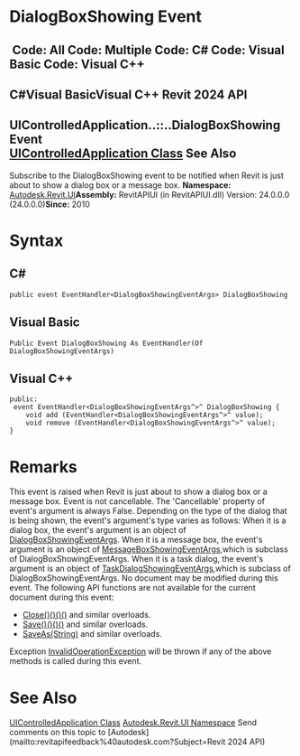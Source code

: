 # DialogBoxShowing Event

﻿
 Code: All Code: Multiple Code: C# Code: Visual Basic Code: Visual C++   
---  
C#Visual BasicVisual C++
Revit 2024 API  
---  
UIControlledApplication..::..DialogBoxShowing Event  
[UIControlledApplication Class](4638c568-a118-1d57-ceed-a57595202644.md "UIControlledApplication Class") See Also  
---  
Subscribe to the DialogBoxShowing event to be notified when Revit is just about to show a dialog box or a message box. 
**Namespace:** [Autodesk.Revit.UI](e86fd90a-8957-02a6-da7f-ced248966e3e.md "Autodesk.Revit.UI Namespace")**Assembly:** RevitAPIUI (in RevitAPIUI.dll) Version: 24.0.0.0 (24.0.0.0)**Since:** 2010 
# Syntax
C#  
---  
```text
public event EventHandler<DialogBoxShowingEventArgs> DialogBoxShowing
```
  
Visual Basic  
---  
```text
Public Event DialogBoxShowing As EventHandler(Of DialogBoxShowingEventArgs)
```
  
Visual C++  
---  
```text
public:
 event EventHandler<DialogBoxShowingEventArgs^>^ DialogBoxShowing {
	void add (EventHandler<DialogBoxShowingEventArgs^>^ value);
	void remove (EventHandler<DialogBoxShowingEventArgs^>^ value);
}
```
  
# Remarks
This event is raised when Revit is just about to show a dialog box or a message box.
Event is not cancellable. The 'Cancellable' property of event's argument is always False.
Depending on the type of the dialog that is being shown, the event's argument's type varies as follows: When it is a dialog box, the event's argument is an object of [DialogBoxShowingEventArgs](8b6b969f-45d2-5b90-ca6d-593348ddf8d4.md "DialogBoxShowingEventArgs Class"). When it is a message box, the event's argument is an object of [MessageBoxShowingEventArgs](aa1b432c-e9b9-b528-aa3b-60514aaea2a3.md "MessageBoxShowingEventArgs Class"),which is subclass of DialogBoxShowingEventArgs. When it is a task dialog, the event's argument is an object of [TaskDialogShowingEventArgs](96cc0900-708b-5a2c-8d07-b2596ec20700.md "TaskDialogShowingEventArgs Class"),which is subclass of DialogBoxShowingEventArgs.
No document may be modified during this event.
The following API functions are not available for the current document during this event: 
  * [Close()()()()](da2f27b9-7255-4950-82a2-86e1432ff9f0.md "Close Method") and similar overloads.
  * [Save()()()()](8dec13b6-71f4-45d2-74e3-b109153721b5.md "Save Method") and similar overloads.
  * [SaveAs(String)](25c44d4a-b220-5898-b28c-a2cf6a8a8673.md "SaveAs Method \(String\)") and similar overloads.

Exception [InvalidOperationException](9e715f03-3884-e539-4dd6-8d7545733adc.md "InvalidOperationException Class") will be thrown if any of the above methods is called during this event.
# See Also
[UIControlledApplication Class](4638c568-a118-1d57-ceed-a57595202644.md "UIControlledApplication Class")
[Autodesk.Revit.UI Namespace](e86fd90a-8957-02a6-da7f-ced248966e3e.md "Autodesk.Revit.UI Namespace")
Send comments on this topic to [Autodesk](mailto:revitapifeedback%40autodesk.com?Subject=Revit 2024 API)